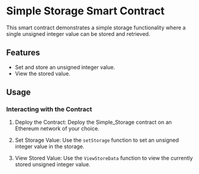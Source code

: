 # Simple Storage Smart Contract

This smart contract demonstrates a simple storage functionality where a single unsigned integer value can be stored and retrieved.

## Features

- Set and store an unsigned integer value.
- View the stored value.

## Usage

### Interacting with the Contract

1. Deploy the Contract: Deploy the Simple_Storage contract on an Ethereum network of your choice.

2. Set Storage Value: Use the `setStorage` function to set an unsigned integer value in the storage.

3. View Stored Value: Use the `ViewStoreData` function to view the currently stored unsigned integer value.
